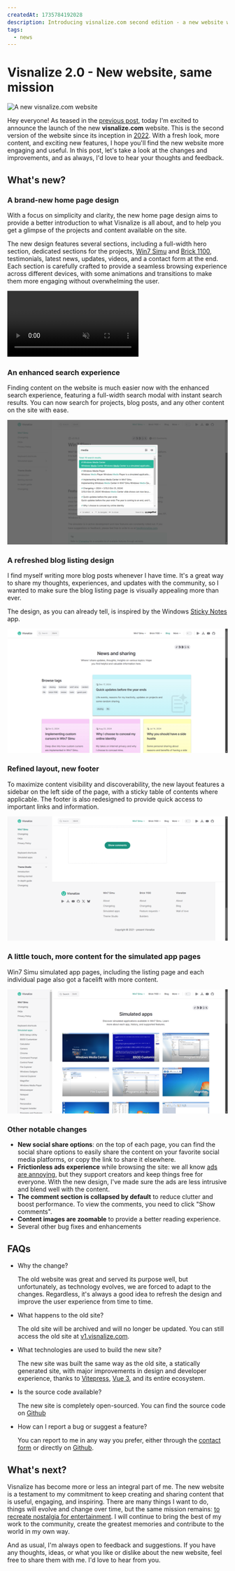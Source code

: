 ```yaml
---
createdAt: 1735784192028
description: Introducing visnalize.com second edition - a new website with a fresh look, more content, and exciting new features.
tags:
  - news
---
```


# Visnalize 2.0 - New website, same mission

![A new visnalize.com website](/assets/covers/visnalize-new-website.jpg)

Hey everyone! As teased in the [previous post](./updates-life-inactivity-projects.md#a-new-website), today I'm excited to announce the launch of the new __visnalize.com__ website. This is the second version of the website since its inception in [2022](./building-visnalize-com.md). With a fresh look, more content, and exciting new features, I hope you'll find the new website more engaging and useful. In this post, let's take a look at the changes and improvements, and as always, I'd love to hear your thoughts and feedback.

## What's new?

### A brand-new home page design

With a focus on simplicity and clarity, the new home page design aims to provide a better introduction to what Visnalize is all about, and to help you get a glimpse of the projects and content available on the site.

The new design features several sections, including a full-width hero section, dedicated sections for the projects, [Win7 Simu](../win7simu/about.md) and [Brick 1100](../brick1100/about.md), testimonials, latest news, updates, videos, and a contact form at the end. Each section is carefully crafted to provide a seamless browsing experience across different devices, with some animations and transitions to make them more engaging without overwhelming the user.

<video playsinline autoplay loop muted controls>
    <source src="./img/visnalize-new-website/visnalize-v2-landing.mp4" type="video/mp4">
</video>

<SponsorAd />

### An enhanced search experience

Finding content on the website is much easier now with the enhanced search experience, featuring a full-width search modal with instant search results. You can now search for projects, blog posts, and any other content on the site with ease.

![Enhanced search experience](./img/visnalize-new-website/visnalize-v2-search.png)

### A refreshed blog listing design

I find myself writing more blog posts whenever I have time. It's a great way to share my thoughts, experiences, and updates with the community, so I wanted to make sure the blog listing page is visually appealing more than ever.

The design, as you can already tell, is inspired by the Windows [Sticky Notes](../win7simu/simulated/sticky.md) app.

![New blog listing design](./img/visnalize-new-website/visnalize-v2-blog.png)

### Refined layout, new footer

To maximize content visibility and discoverability, the new layout features a sidebar on the left side of the page, with a sticky table of contents where applicable. The footer is also redesigned to provide quick access to important links and information.

![Refined layout, new footer](./img/visnalize-new-website/visnalize-v2-layout.png)

### A little touch, more content for the simulated app pages

Win7 Simu simulated app pages, including the listing page and each individual page also got a facelift with more content.

![A new simulated app listing page](./img/visnalize-new-website/visnalize-v2-apps.png)

### Other notable changes

- __New social share options__: on the top of each page, you can find the social share options to easily share the content on your favorite social media platforms, or copy the link to share it elsewhere.
- __Frictionless ads experience__ while browsing the site: we all know [ads are annoying](./about-the-ads.md), but they support creators and keep things free for everyone. With the new design, I've made sure the ads are less intrusive and blend well with the content.
- __The comment section is collapsed by default__ to reduce clutter and boost performance. To view the comments, you need to click "Show comments".
- __Content images are zoomable__ to provide a better reading experience.
- Several other bug fixes and enhancements

<SponsorAd />

## FAQs

- Why the change?

    The old website was great and served its purpose well, but unfortunately, as technology evolves, we are forced to adapt to the changes. Regardless, it's always a good idea to refresh the design and improve the user experience from time to time.

- What happens to the old site?
  
    The old site will be archived and will no longer be updated. You can still access the old site at [v1.visnalize.com](https://v1.visnalize.com).

- What technologies are used to build the new site?

    The new site was built the same way as the old site, a statically generated site, with major improvements in design and developer experience, thanks to [Vitepress](https://vitepress.dev), [Vue 3](https://vuejs.org), and its entire ecosystem.

- Is the source code available?

    The new site is completely open-sourced. You can find the source code on [Github](https://github.com/Visnalize/.com/tree/v2)

- How can I report a bug or suggest a feature?

    You can report to me in any way you prefer, either through the [contact form](../about.md#contact) or directly on [Github](https://github.com/Visnalize/.com/issues).

## What's next?

Visnalize has become more or less an integral part of me. The new website is a testament to my commitment to keep creating and sharing content that is useful, engaging, and inspiring. There are many things I want to do, things will evolve and change over time, but the same mission remains: [to recreate nostalgia for entertainment](../about.md#recreating-nostalgia-for-entertainment). I will continue to bring the best of my work to the community, create the greatest memories and contribute to the world in my own way.

And as usual, I'm always open to feedback and suggestions. If you have any thoughts, ideas, or what you like or dislike about the new website, feel free to share them with me. I'd love to hear from you.
